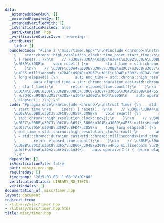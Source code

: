 ```yaml
---
data:
  _extendedDependsOn: []
  _extendedRequiredBy: []
  _extendedVerifiedWith: []
  _isVerificationFailed: false
  _pathExtension: hpp
  _verificationStatusIcon: ':warning:'
  attributes:
    links: []
  bundledCode: "#line 2 \"misc/timer.hpp\"\n\n#include <chrono>\n\nstruct Timer {\n\
    \    std::chrono::high_resolution_clock::time_point start_time;\n\n    Timer()\
    \ { reset(); }\n\n    // \u30BF\u30A4\u30DE\u30FC\u3092\u30EA\u30BB\u30C3\u30C8\
    \u3059\u308B\n    void reset() {\n        start_time = std::chrono::high_resolution_clock::now();\n\
    \    }\n\n    // \u30BF\u30A4\u30DE\u30FC\u30BB\u30C3\u30C8\u3057\u3066\u304B\u3089\
    \u4F55 milliseconds \u7D4C\u904E\u3057\u305F\u304B\u3092\u8FD4\u3059\n    long\
    \ long elapsed() {\n        auto end_time = std::chrono::high_resolution_clock::now();\n\
    \        auto elapsed_time = std::chrono::duration_cast<std::chrono::milliseconds>(end_time\
    \ - start_time);\n        return elapsed_time.count();\n    }\n\n    // \u30BF\
    \u30A4\u30DE\u30FC\u30BB\u30C3\u30C8\u3057\u3066\u304B\u3089\u4F55 milliseconds\
    \ \u7D4C\u904E\u3057\u305F\u304B\u3092\u8FD4\u3059\n    auto operator()() { return\
    \ elapsed(); }\n};\n"
  code: "#pragma once\n\n#include <chrono>\n\nstruct Timer {\n    std::chrono::high_resolution_clock::time_point\
    \ start_time;\n\n    Timer() { reset(); }\n\n    // \u30BF\u30A4\u30DE\u30FC\u3092\
    \u30EA\u30BB\u30C3\u30C8\u3059\u308B\n    void reset() {\n        start_time =\
    \ std::chrono::high_resolution_clock::now();\n    }\n\n    // \u30BF\u30A4\u30DE\
    \u30FC\u30BB\u30C3\u30C8\u3057\u3066\u304B\u3089\u4F55 milliseconds \u7D4C\u904E\
    \u3057\u305F\u304B\u3092\u8FD4\u3059\n    long long elapsed() {\n        auto\
    \ end_time = std::chrono::high_resolution_clock::now();\n        auto elapsed_time\
    \ = std::chrono::duration_cast<std::chrono::milliseconds>(end_time - start_time);\n\
    \        return elapsed_time.count();\n    }\n\n    // \u30BF\u30A4\u30DE\u30FC\
    \u30BB\u30C3\u30C8\u3057\u3066\u304B\u3089\u4F55 milliseconds \u7D4C\u904E\u3057\
    \u305F\u304B\u3092\u8FD4\u3059\n    auto operator()() { return elapsed(); }\n\
    };\n"
  dependsOn: []
  isVerificationFile: false
  path: misc/timer.hpp
  requiredBy: []
  timestamp: '2025-03-09 11:08:18+09:00'
  verificationStatus: LIBRARY_NO_TESTS
  verifiedWith: []
documentation_of: misc/timer.hpp
layout: document
redirect_from:
- /library/misc/timer.hpp
- /library/misc/timer.hpp.html
title: misc/timer.hpp
---
```


